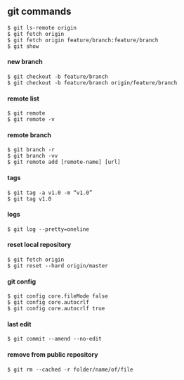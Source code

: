 ## git commands

```$ git ls-remote origin```  
```$ git fetch origin```  
```$ git fetch origin feature/branch:feature/branch```  
```$ git show```  

#### new branch

```$ git checkout -b feature/branch```  
```$ git checkout -b feature/branch origin/feature/branch```  

#### remote list

```$ git remote```  
```$ git remote -v```  

#### remote branch

```$ git branch -r```  
```$ git branch -vv ```    
```$ git remote add [remote-name] [url]```  

#### tags

```$ git tag -a v1.0 -m “v1.0”```  
```$ git tag v1.0 ```  

#### logs

```$ git log --pretty=oneline```  

#### reset local repository

```$ git fetch origin```  
```$ git reset --hard origin/master```  

#### git config

```$ git config core.fileMode false```    
```$ git config core.autocrlf```  
```$ git config core.autocrlf true```  

#### last edit

```$ git commit --amend --no-edit```

#### remove from public repository

```$ git rm --cached -r folder/name/of/file```  
